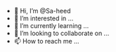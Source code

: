 - 👋 Hi, I’m @Sa-heed
- 👀 I’m interested in ...
- 🌱 I’m currently learning ...
- 💞️ I’m looking to collaborate on ...
- 📫 How to reach me ...

<!---
Sa-heed/Sa-heed is a ✨ special ✨ repository because its `README.md` (this file) appears on your GitHub profile.
You can click the Preview link to take a look at your changes.
--->
